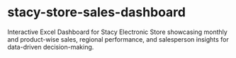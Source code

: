 # stacy-store-sales-dashboard
Interactive Excel Dashboard for Stacy Electronic Store showcasing monthly and product-wise sales, regional performance, and salesperson insights for data-driven decision-making.
